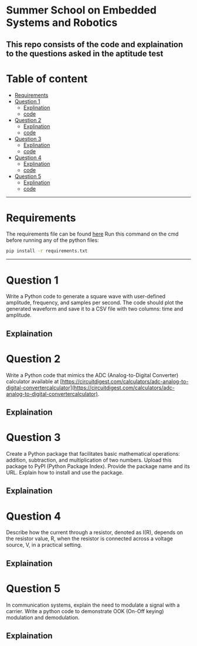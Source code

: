 # Summer School on Embedded Systems and Robotics

## This repo consists of the code and explaination to the questions asked in the aptitude test

# Table of content
- [Requirements](#requirements)
- [Question 1](#question-1)
    - [Explination](explaination)
    - [code](squarewave/)
- [Question 2](#question-2)
    - [Explination](explaination-1)
    - [code]()
- [Question 3](#question-3)
    - [Explination](explaination-2)
    - [code]()
- [Question 4](#question-4)
    - [Explination](explaination-3)
    - [code]()
- [Question 5](#question-5)
    - [Explination](explaination-4)
    - [code]()
---

# Requirements
The requirements file can be found [here](requirements.txt)
Run this command on the cmd before running any of the python files:
```bash
pip install -r requirements.txt
```
---

# Question 1
Write a Python code to generate a square wave with user-defined amplitude, frequency, and samples per second. The code should plot the generated waveform and save it to a CSV file with two columns: time and amplitude.

## Explaination


# Question 2
Write a Python code that mimics the ADC (Analog-to-Digital Converter) calculator available at [https://circuitdigest.com/calculators/adc-analog-to-digital-convertercalculator](https://circuitdigest.com/calculators/adc-analog-to-digital-convertercalculator).

## Explaination

# Question 3
Create a Python package that facilitates basic mathematical operations: addition, subtraction, and multiplication of two numbers. Upload this package to PyPI (Python Package Index). Provide the package name and its URL. Explain how to install and use the package.

## Explaination

# Question 4
Describe how the current through a resistor, denoted as I(R), depends on the resistor value, R, when the resistor is connected across a voltage source, V, in a practical setting.

## Explaination

# Question 5
In communication systems, explain the need to modulate a signal with a carrier. Write a python code to demonstrate OOK (On-Off keying) modulation and demodulation.

## Explaination
